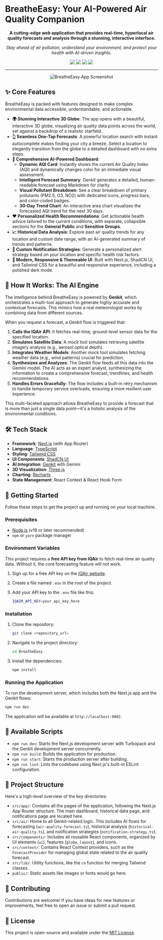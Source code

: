 # BreatheEasy: Your AI-Powered Air Quality Companion

<p align="center">
  <strong>A cutting-edge web application that provides real-time, hyperlocal air quality forecasts and analysis through a stunning, interactive interface.</strong>
</p>

<p align="center">
  <em>Stay ahead of air pollution, understand your environment, and protect your health with AI-driven insights.</em>
</p>

<p align="center">
  <a href="https://nextjs.org/" target="_blank"><img src="https://img.shields.io/badge/Next.js-000000?style=for-the-badge&logo=nextdotjs&logoColor=white" /></a>
  <a href="https://firebase.google.com/docs/genkit" target="_blank"><img src="https://img.shields.io/badge/Genkit-1A73E8?style=for-the-badge&logo=firebase&logoColor=white" /></a>
  <a href="https://tailwindcss.com/" target="_blank"><img src="https://img.shields.io/badge/Tailwind_CSS-38B2AC?style=for-the-badge&logo=tailwind-css&logoColor=white" /></a>
  <a href="https://ui.shadcn.com/" target="_blank"><img src="https://img.shields.io/badge/shadcn/ui-000000?style=for-the-badge&logo=shadcn-ui&logoColor=white" /></a>
</p>

---

<!-- You can add a screenshot or GIF of the app here! -->
<p align="center">
  <img src="https://placehold.co/800x450.png" alt="BreatheEasy App Screenshot" data-ai-hint="dashboard weather app" />
</p>

## ✨ Core Features

BreatheEasy is packed with features designed to make complex environmental data accessible, understandable, and actionable.

-   **🌍 Stunning Interactive 3D Globe**: The app opens with a beautiful, interactive 3D globe, visualizing air quality data points across the world, set against a backdrop of a realistic starfield.
-   **👆 Seamless One-Tap Forecasts**: A powerful location search with instant autocomplete makes finding your city a breeze. Select a location to elegantly transition from the globe to a detailed dashboard with no extra steps.
-   **🤖 Comprehensive AI-Powered Dashboard**:
    -   **Dynamic AQI Card**: Instantly shows the current Air Quality Index (AQI) and dynamically changes color for an immediate visual assessment.
    -   **Intelligent Forecast Summary**: Genkit generates a detailed, human-readable forecast using Markdown for clarity.
    -   **Visual Pollutant Breakdown**: See a clear breakdown of primary pollutants (PM2.5, O3, NO2) with dedicated icons, progress bars, and color-coded badges.
    -   **30-Day Trend Chart**: An interactive area chart visualizes the forecasted AQI trend for the next 30 days.
-   **❤️ Personalized Health Recommendations**: Get actionable health advice tailored to the current conditions, with separate, collapsible sections for the **General Public** and **Sensitive Groups**.
-   **📈 Historical Data Analysis**: Explore past air quality trends for any location and custom date range, with an AI-generated summary of trends and patterns.
-   **🔔 Custom Notification Strategies**: Generate a personalized alert strategy based on your location and specific health risk factors.
-   **🎨 Modern, Responsive & Themeable UI**: Built with Next.js, ShadCN UI, and Tailwind CSS for a beautiful and responsive experience, including a polished dark mode.

## 🧠 How It Works: The AI Engine

The intelligence behind BreatheEasy is powered by **Genkit**, which orchestrates a multi-tool approach to generate highly accurate and contextual forecasts. This mimics how a real meteorologist works by combining data from different sources.

When you request a forecast, a Genkit flow is triggered that:

1.  **Calls the IQAir API**: It fetches real-time, ground-level sensor data for the specified location.
2.  **Simulates Satellite Data**: A mock tool simulates retrieving satellite imagery analysis (e.g., aerosol optical depth).
3.  **Integrates Weather Models**: Another mock tool simulates fetching weather data (e.g., wind patterns) crucial for prediction.
4.  **Synthesizes and Analyzes**: The Genkit flow feeds all this data into the Gemini model. The AI acts as an expert analyst, synthesizing the information to create a comprehensive forecast, trendlines, and health recommendations.
5.  **Handles Errors Gracefully**: The flow includes a built-in retry mechanism to handle temporary service overloads, ensuring a more resilient user experience.

This multi-faceted approach allows BreatheEasy to provide a forecast that is more than just a single data point—it's a holistic analysis of the environmental conditions.

## 🛠️ Tech Stack

-   **Framework**: [Next.js](https://nextjs.org/) (with App Router)
-   **Language**: [TypeScript](https://www.typescriptlang.org/)
-   **Styling**: [Tailwind CSS](https://tailwindcss.com/)
-   **UI Components**: [ShadCN UI](https://ui.shadcn.com/)
-   **AI Integration**: [Genkit](https://firebase.google.com/docs/genkit) with Gemini
-   **3D Visualization**: [Three.js](https://threejs.org/)
-   **Charting**: [Recharts](https://recharts.org/)
-   **State Management**: React Context & React Hook Form

## 🚀 Getting Started

Follow these steps to get the project up and running on your local machine.

### Prerequisites

-   [Node.js](https://nodejs.org/en) (v18 or later recommended)
-   `npm` or `yarn` package manager

### Environment Variables

This project requires a **free API key from IQAir** to fetch real-time air quality data. Without it, the core forecasting feature will not work.

1.  Sign up for a free API key on the [IQAir website](https://www.iqair.com/commercial/air-quality-monitors/airvisual-platform/api).
2.  Create a file named `.env` in the root of the project.
3.  Add your API key to the `.env` file like this:

    ```bash
    IQAIR_API_KEY=your_api_key_here
    ```

### Installation

1.  Clone the repository:
    ```bash
    git clone <repository_url>
    ```
2.  Navigate to the project directory:
    ```bash
    cd BreatheEasy
    ```
3.  Install the dependencies:
    ```bash
    npm install
    ```

### Running the Application

To run the development server, which includes both the Next.js app and the Genkit flows:

```bash
npm run dev
```

The application will be available at `http://localhost:9002`.

## 📜 Available Scripts

-   `npm run dev`: Starts the Next.js development server with Turbopack and the Genkit development server concurrently.
-   `npm run build`: Builds the application for production.
-   `npm run start`: Starts the production server after building.
-   `npm run lint`: Lints the codebase using Next.js's built-in ESLint configuration.

## 📂 Project Structure

Here's a high-level overview of the key directories:

-   `src/app/`: Contains all the pages of the application, following the Next.js App Router structure. The main dashboard, historical data page, and notifications page are located here.
-   `src/ai/`: Home to all Genkit-related logic. This includes AI flows for forecasting (`air-quality-forecast.ts`), historical analysis (`historical-air-quality.ts`), and notification strategies (`notification-strategy.ts`).
-   `src/components/`: Includes all reusable React components, organized by UI elements (`ui`), features (`globe`, `layout`), and icons.
-   `src/context/`: Contains React Context providers, such as the `ForecastProvider` for managing global state related to the air quality forecast.
-   `src/lib/`: Utility functions, like the `cn` function for merging Tailwind classes.
-   `public/`: Static assets like images or fonts would go here.

## 🤝 Contributing

Contributions are welcome! If you have ideas for new features or improvements, feel free to open an issue or submit a pull request.

## 📄 License

This project is open-source and available under the [MIT License](LICENSE).

